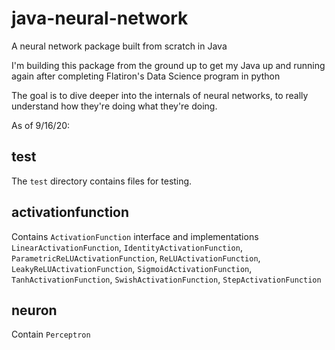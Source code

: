 # java-neural-network
A neural network package built from scratch in Java

I'm building this package from the ground up to get my Java up and running again after completing Flatiron's Data Science program in python

The goal is to dive deeper into the internals of neural networks, to really understand how they're doing what they're doing.

As of 9/16/20:

## test
The `test` directory contains files for testing.

## activationfunction
Contains `ActivationFunction` interface and implementations `LinearActivationFunction`, `IdentityActivationFunction`, `ParametricReLUActivationFunction`, `ReLUActivationFunction`, `LeakyReLUActivationFunction`, `SigmoidActivationFunction`, `TanhActivationFunction`, `SwishActivationFunction`, `StepActivationFunction`

## neuron
Contain `Perceptron`
